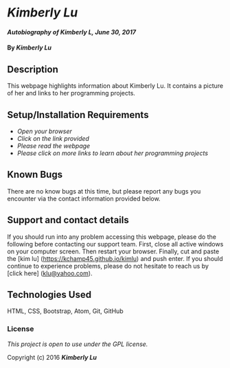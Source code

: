 # _Kimberly Lu_

#### _Autobiography of Kimberly L, June 30, 2017_

#### By _**Kimberly Lu**_

## Description

This webpage highlights information about Kimberly Lu. It contains a picture of her and links to her programming projects.

## Setup/Installation Requirements

* _Open your browser_
* _Click on the link provided_
* _Please read the webpage_
* _Please click on more links to learn about her programming projects_

## Known Bugs

There are no know bugs at this time, but please report any bugs you encounter via the contact information provided below.

## Support and contact details

If you should run into any problem accessing this webpage, please do the following before contacting our support team.  First, close all active windows on your computer screen. Then restart your browser. Finally, cut and paste the [kim lu] (https://kchamp45.github.io/kimlu) and push enter.  If you should continue to experience problems, please do not hesitate to reach us by [click here] (klu@yahoo.com).

## Technologies Used

HTML, CSS, Bootstrap, Atom, Git, GitHub

### License

_*This project is open to use under the GPL license.*_

Copyright (c) 2016 **_Kimberly Lu_**
